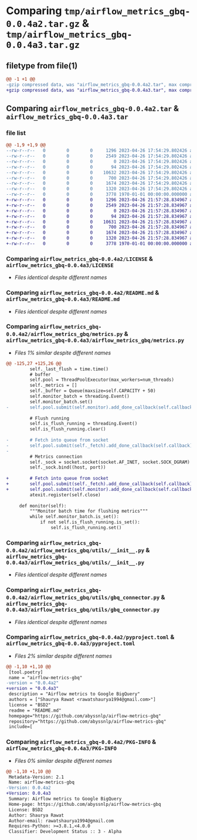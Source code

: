 # Comparing `tmp/airflow_metrics_gbq-0.0.4a2.tar.gz` & `tmp/airflow_metrics_gbq-0.0.4a3.tar.gz`

## filetype from file(1)

```diff
@@ -1 +1 @@
-gzip compressed data, was "airflow_metrics_gbq-0.0.4a2.tar", max compression
+gzip compressed data, was "airflow_metrics_gbq-0.0.4a3.tar", max compression
```

## Comparing `airflow_metrics_gbq-0.0.4a2.tar` & `airflow_metrics_gbq-0.0.4a3.tar`

### file list

```diff
@@ -1,9 +1,9 @@
--rw-r--r--   0        0        0     1296 2023-04-26 17:54:29.802426 airflow_metrics_gbq-0.0.4a2/LICENSE
--rw-r--r--   0        0        0     2549 2023-04-26 17:54:29.802426 airflow_metrics_gbq-0.0.4a2/README.md
--rw-r--r--   0        0        0        0 2023-04-26 17:54:29.802426 airflow_metrics_gbq-0.0.4a2/airflow_metrics_gbq/__init__.py
--rw-r--r--   0        0        0       94 2023-04-26 17:54:29.802426 airflow_metrics_gbq-0.0.4a2/airflow_metrics_gbq/exceptions.py
--rw-r--r--   0        0        0    10632 2023-04-26 17:54:29.802426 airflow_metrics_gbq-0.0.4a2/airflow_metrics_gbq/metrics.py
--rw-r--r--   0        0        0      700 2023-04-26 17:54:29.802426 airflow_metrics_gbq-0.0.4a2/airflow_metrics_gbq/utils/__init__.py
--rw-r--r--   0        0        0     1674 2023-04-26 17:54:29.802426 airflow_metrics_gbq-0.0.4a2/airflow_metrics_gbq/utils/gbq_connector.py
--rw-r--r--   0        0        0     1320 2023-04-26 17:54:29.802426 airflow_metrics_gbq-0.0.4a2/pyproject.toml
--rw-r--r--   0        0        0     3778 1970-01-01 00:00:00.000000 airflow_metrics_gbq-0.0.4a2/PKG-INFO
+-rw-r--r--   0        0        0     1296 2023-04-26 21:57:28.834967 airflow_metrics_gbq-0.0.4a3/LICENSE
+-rw-r--r--   0        0        0     2549 2023-04-26 21:57:28.834967 airflow_metrics_gbq-0.0.4a3/README.md
+-rw-r--r--   0        0        0        0 2023-04-26 21:57:28.834967 airflow_metrics_gbq-0.0.4a3/airflow_metrics_gbq/__init__.py
+-rw-r--r--   0        0        0       94 2023-04-26 21:57:28.834967 airflow_metrics_gbq-0.0.4a3/airflow_metrics_gbq/exceptions.py
+-rw-r--r--   0        0        0    10631 2023-04-26 21:57:28.834967 airflow_metrics_gbq-0.0.4a3/airflow_metrics_gbq/metrics.py
+-rw-r--r--   0        0        0      700 2023-04-26 21:57:28.834967 airflow_metrics_gbq-0.0.4a3/airflow_metrics_gbq/utils/__init__.py
+-rw-r--r--   0        0        0     1674 2023-04-26 21:57:28.834967 airflow_metrics_gbq-0.0.4a3/airflow_metrics_gbq/utils/gbq_connector.py
+-rw-r--r--   0        0        0     1320 2023-04-26 21:57:28.834967 airflow_metrics_gbq-0.0.4a3/pyproject.toml
+-rw-r--r--   0        0        0     3778 1970-01-01 00:00:00.000000 airflow_metrics_gbq-0.0.4a3/PKG-INFO
```

### Comparing `airflow_metrics_gbq-0.0.4a2/LICENSE` & `airflow_metrics_gbq-0.0.4a3/LICENSE`

 * *Files identical despite different names*

### Comparing `airflow_metrics_gbq-0.0.4a2/README.md` & `airflow_metrics_gbq-0.0.4a3/README.md`

 * *Files identical despite different names*

### Comparing `airflow_metrics_gbq-0.0.4a2/airflow_metrics_gbq/metrics.py` & `airflow_metrics_gbq-0.0.4a3/airflow_metrics_gbq/metrics.py`

 * *Files 1% similar despite different names*

```diff
@@ -125,27 +125,26 @@
         self._last_flush = time.time()
         # buffer
         self.pool = ThreadPoolExecutor(max_workers=num_threads)
         self._metrics = []
         self._buffer = Queue(maxsize=self.CAPACITY + 50)
         self.monitor_batch = threading.Event()
         self.monitor_batch.set()
-        self.pool.submit(self.monitor).add_done_callback(self.callback)
 
         # Flush running
         self.is_flush_running = threading.Event()
         self.is_flush_running.clear()
 
-        # Fetch into queue from socket
-        self.pool.submit(self._fetch).add_done_callback(self.callback)
-
         # Metrics connection
         self._sock = socket.socket(socket.AF_INET, socket.SOCK_DGRAM)
         self._sock.bind((host, port))
 
+        # Fetch into queue from socket
+        self.pool.submit(self._fetch).add_done_callback(self.callback)
+        self.pool.submit(self.monitor).add_done_callback(self.callback)
         atexit.register(self.close)
 
     def monitor(self):
         """Monitor batch time for flushing metrics"""
         while self.monitor_batch.is_set():
             if not self.is_flush_running.is_set():
                 self.is_flush_running.set()
```

### Comparing `airflow_metrics_gbq-0.0.4a2/airflow_metrics_gbq/utils/__init__.py` & `airflow_metrics_gbq-0.0.4a3/airflow_metrics_gbq/utils/__init__.py`

 * *Files identical despite different names*

### Comparing `airflow_metrics_gbq-0.0.4a2/airflow_metrics_gbq/utils/gbq_connector.py` & `airflow_metrics_gbq-0.0.4a3/airflow_metrics_gbq/utils/gbq_connector.py`

 * *Files identical despite different names*

### Comparing `airflow_metrics_gbq-0.0.4a2/pyproject.toml` & `airflow_metrics_gbq-0.0.4a3/pyproject.toml`

 * *Files 2% similar despite different names*

```diff
@@ -1,10 +1,10 @@
 [tool.poetry]
 name = "airflow-metrics-gbq"
-version = "0.0.4a2"
+version = "0.0.4a3"
 description = "Airflow metrics to Google BigQuery"
 authors = ["Shaurya Rawat <rawatshaurya1994@gmail.com>"]
 license = "BSD2"
 readme = "README.md"
 homepage="https://github.com/abyssnlp/airflow-metrics-gbq"
 repository="https://github.com/abyssnlp/airflow-metrics-gbq"
 include=[
```

### Comparing `airflow_metrics_gbq-0.0.4a2/PKG-INFO` & `airflow_metrics_gbq-0.0.4a3/PKG-INFO`

 * *Files 0% similar despite different names*

```diff
@@ -1,10 +1,10 @@
 Metadata-Version: 2.1
 Name: airflow-metrics-gbq
-Version: 0.0.4a2
+Version: 0.0.4a3
 Summary: Airflow metrics to Google BigQuery
 Home-page: https://github.com/abyssnlp/airflow-metrics-gbq
 License: BSD2
 Author: Shaurya Rawat
 Author-email: rawatshaurya1994@gmail.com
 Requires-Python: >=3.8.1,<4.0.0
 Classifier: Development Status :: 3 - Alpha
```

